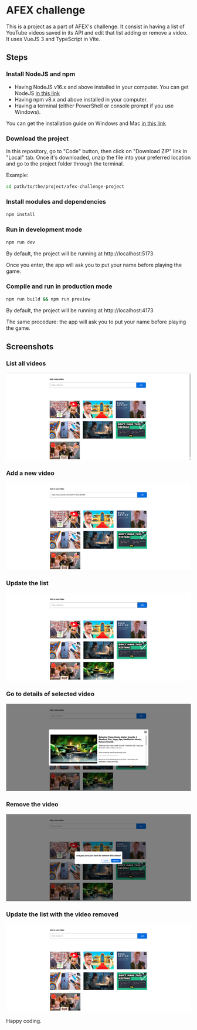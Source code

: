 # AFEX challenge

This is a project as a part of AFEX's challenge. It consist in having a list of YouTube videos saved in its API and edit that list adding or remove a video.
It uses VueJS 3 and TypeScript in Vite.


## Steps

### Install NodeJS and npm

- Having NodeJS v16.x and above installed in your computer. You can get NodeJS [in this link](https://nodejs.org/en/download)
- Having npm v8.x and above installed in your computer.
- Having a terminal (either PowerShell or console prompt if you use Windows).

You can get the installation guide on Windows and Mac [in this link](https://radixweb.com/blog/installing-npm-and-nodejs-on-windows-and-mac)


### Download the project

In this repository, go to "Code" button, then click on "Download ZIP" link in "Local" tab. Once it's downloaded, unzip the file into your preferred location and go to the project folder through the terminal.

Example:
```sh
cd path/to/the/project/afex-challenge-project
```

### Install modules and dependencies

```sh
npm install
```

### Run in development mode

```sh
npm run dev
```

By default, the project will be running at http://localhost:5173

Once you enter, the app will ask you to put your name before playing the game.

### Compile and run in production mode

```sh
npm run build && npm run preview
```

By default, the project will be running at http://localhost:4173

The same procedure: the app will ask you to put your name before playing the game.


## Screenshots

### List all videos

![Picture 1](images/picture1.png)

### Add a new video

![Picture 2](images/picture2.png)

### Update the list

![Picture 3](images/picture3.png)

### Go to details of selected video

![Picture 4](images/picture4.png)

### Remove the video

![Picture 5](images/picture5.png)

### Update the list with the video removed

![Picture 6](images/picture6.png)


Happy coding.
